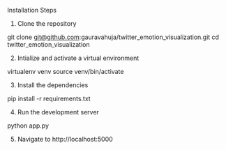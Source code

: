 Installation Steps

1. Clone the repository

git clone git@github.com:gauravahuja/twitter_emotion_visualization.git
cd twitter_emotion_visualization


2. Intialize and activate a virtual environment

virtualenv venv
source venv/bin/activate

3. Install the dependencies

pip install -r requirements.txt


4. Run the development server

python app.py

5. Navigate to http://localhost:5000
